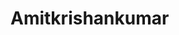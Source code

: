 # Amitkrishankumar
<!DOCTYPE html>
<html>
  <head>
    <title> Research Profile of Amit Krishan Kumar </title>
  </head>
</html>
